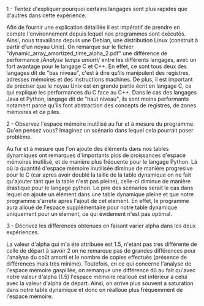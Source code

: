 1 - Tentez d'expliquer pourquoi certains langages sont plus rapides que d'autres dans cette expérience.

Afin de fournir une explication détaillée il est impératif de prendre en compte l'environnement depuis lequel nos programmes sont éxécutés. Ainsi, nous travaillons depuis une Debian, une distribution Linux (construit à partir d'un noyau Unix). On remarque sur le fichier "dynamic_array_amortized_time_alpha_2.pdf" une différence de performance /*Analyse temps amorti*/ entre les différents langages, avec un fort avantage pour le langage C et C++. En effet, ce sont tous deux des langages dit de "bas niveau", c'est à dire qu'ils manipulent des registres, adresses mémoires et des instructions machines. De plus, il est important de préciser que le noyau Unix est en grande partie écrit en langage C, ce qui explique les performances du C face au C++. Dans le cas des langages Java et Python, langage dit de "haut niveau", ils sont moins performants notament parce qu'ils font abstraction des concepts de registres, de zones mémoires et de piles.

2 - Observez l'espace mémoire inutilisé au fur et à mesure du programme. Qu'en pensez vous? Imaginez un scénario dans lequel cela pourrait poser problème.

Au fur et à mesure que l'on ajoute des éléments dans nos tables dynamiques ont remarques d'importants pics de croissances d'espace mémoires inutilisé, et de manière plus fréquente pour le langage Python. Là où la quantité d'espace mémoire inutilisée diminue de manière progresive pour le C (car apres avoir doublé la taille de la table dynamique on ne fait qu'ajouter tant que la table n'est pas pleine), celle-ci diminue de manière drastique  pour le langage python. Le pire des scénarios serait le cas dans lequel on ajoute un élément dans une table dynamique pleine et que notre programme s'arrete apres l'ajout de cet element. En effet, le programme aura alloué de l'espace supplémentaire pour notre table dynamique uniquement pour un element, ce qui évidement n'est pas optimal.

3 - Décrivez les différences obtenues en faisant varier alpha dans les deux expériences.

La valeur d'alpha qui m'a été attribuée est 1.5, n'etant pas tres différente de celle de départ à savoir 2 on ne remarque pas de grandes différences pour l'analyse du coût amorti et le nombre de copies effectués (présence de différences mais très minime). Toutefois, en ce qui concerne l'analyse de l'espace mémoire gaspillée, on remarque une différence dû au fait qu'avec notre valeur d'alpha (1.5) l'espace mémoire réalloué est inférieur a celui avec la valeur d'alpha de départ. Ainsi, on arrive plus souvent a saturation dans notre table dynamique et donc on réalloue plus fréquemment de l'espace mémoire.
